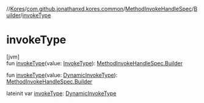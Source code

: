 //[Kores](../../../../index.md)/[com.github.jonathanxd.kores.common](../../index.md)/[MethodInvokeHandleSpec](../index.md)/[Builder](index.md)/[invokeType](invoke-type.md)

# invokeType

[jvm]\
fun [invokeType](invoke-type.md)(value: [InvokeType](../../../com.github.jonathanxd.kores.base/-invoke-type/index.md)): [MethodInvokeHandleSpec.Builder](index.md)

fun [invokeType](invoke-type.md)(value: [DynamicInvokeType](../../../com.github.jonathanxd.kores.base/-dynamic-invoke-type/index.md)): [MethodInvokeHandleSpec.Builder](index.md)

lateinit var [invokeType](invoke-type.md): [DynamicInvokeType](../../../com.github.jonathanxd.kores.base/-dynamic-invoke-type/index.md)
